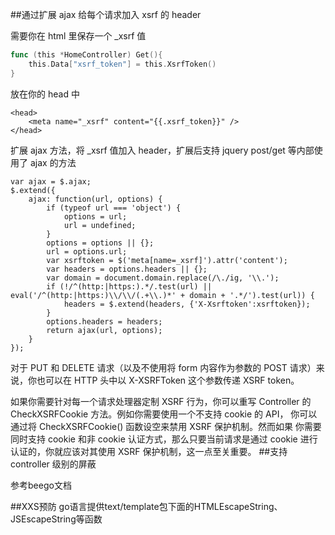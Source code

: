 ##通过扩展 ajax 给每个请求加入 xsrf 的 header

需要你在 html 里保存一个 _xsrf 值
```go
func (this *HomeController) Get(){        
    this.Data["xsrf_token"] = this.XsrfToken()
}
```
放在你的 head 中
```
<head>
    <meta name="_xsrf" content="{{.xsrf_token}}" />
</head>
```
扩展 ajax 方法，将 _xsrf 值加入 header，扩展后支持 jquery post/get 等内部使用了 ajax 的方法
```
var ajax = $.ajax;
$.extend({
    ajax: function(url, options) {
        if (typeof url === 'object') {
            options = url;
            url = undefined;
        }
        options = options || {};
        url = options.url;
        var xsrftoken = $('meta[name=_xsrf]').attr('content');
        var headers = options.headers || {};
        var domain = document.domain.replace(/\./ig, '\\.');
        if (!/^(http:|https:).*/.test(url) || eval('/^(http:|https:)\\/\\/(.+\\.)*' + domain + '.*/').test(url)) {
            headers = $.extend(headers, {'X-Xsrftoken':xsrftoken});
        }
        options.headers = headers;
        return ajax(url, options);
    }
});
```

对于 PUT 和 DELETE 请求（以及不使用将 form 内容作为参数的 POST 请求）来说，你也可以在 HTTP 头中以 X-XSRFToken 这个参数传递 XSRF token。

如果你需要针对每一个请求处理器定制 XSRF 行为，你可以重写 Controller 的 CheckXSRFCookie 方法。例如你需要使用一个不支持 cookie 的 API， 你可以通过将 CheckXSRFCookie() 函数设空来禁用 XSRF 保护机制。然而如果 你需要同时支持 cookie 和非 cookie 认证方式，那么只要当前请求是通过 cookie 进行认证的，你就应该对其使用 XSRF 保护机制，这一点至关重要。
##支持controller 级别的屏蔽

参考beego文档

##XXS预防
go语言提供text/template包下面的HTMLEscapeString、JSEscapeString等函数